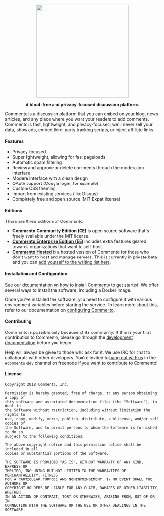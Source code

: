 <p align="center">
<a href="https://commento.io"><img src="https://user-images.githubusercontent.com/7521600/33375172-14b21f68-d52f-11e7-9b30-477682bccf8f.png" width=300></a>
</p>

<p align="center"><b>A bloat-free and privacy-focused discussion platform.</b></p>

Commento is a discussion platform that you can embed on your blog, news articles, and any place where you want your readers to add comments. Commento is fast, lightweight, and privacy-focused; we'll never sell your data, show ads, embed third-party tracking scripts, or inject affiliate links.

#### Features

 - Privacy-focused
 - Super lightweight, allowing for fast pageloads
 - Automatic spam filtering
 - Review and approve or delete comments through the moderation interface
 - Modern interface with a clean design
 - OAuth support (Google login, for example)
 - Custom CSS theming
 - Import from existing services (like Disqus)
 - Completely free and open source (MIT Expat license)

#### Editions

There are three editions of Commento.

 - **Commento Community Edition (CE)** is open source software that's freely available under the MIT license.
 - [**Commento Enterprise Edition (EE)**](https://commento.io/pricing#self-hosted) includes extra features geared towards organizations that want to self-host.
 - [**Commento Hosted**](https://commento.io) is a hosted version of Commento for those who don't want to host and manage servers. This is currently in private beta and you can [add yourself to the waiting list here](https://commento.io).

#### Installation and Configuration

See our [documentation on how to install Commento](http://docs.commento.io/installation.html) to get started. We offer several ways to install the software, including a Docker image.

Once you've installed the software, you need to configure it with various environment variables before starting the service. To learn more about this, refer to our documentation on [configuring Commento](https://docs.commento.io/configuration.html).

#### Contributing

Commento is possible only because of its community. If this is your first contribution to Commento, please go through the [development documentation](https://docs.commento.io/contributing.html) before you begin.

Help will always be given to those who ask for it. We use IRC for chat to collaborate with other developers. You're invited to [hang out with us](https://irc.commento.io) in the `#commento-dev` channel on freenode if you want to contribute to Commento!

#### License

```
Copyright 2018 Commento, Inc.

Permission is hereby granted, free of charge, to any person obtaining a copy of
this software and associated documentation files (the "Software"), to deal in
the Software without restriction, including without limitation the rights to
use, copy, modify, merge, publish, distribute, sublicense, and/or sell copies of
the Software, and to permit persons to whom the Software is furnished to do so,
subject to the following conditions:

The above copyright notice and this permission notice shall be included in all
copies or substantial portions of the Software.

THE SOFTWARE IS PROVIDED "AS IS", WITHOUT WARRANTY OF ANY KIND, EXPRESS OR
IMPLIED, INCLUDING BUT NOT LIMITED TO THE WARRANTIES OF MERCHANTABILITY, FITNESS
FOR A PARTICULAR PURPOSE AND NONINFRINGEMENT. IN NO EVENT SHALL THE AUTHORS OR
COPYRIGHT HOLDERS BE LIABLE FOR ANY CLAIM, DAMAGES OR OTHER LIABILITY, WHETHER
IN AN ACTION OF CONTRACT, TORT OR OTHERWISE, ARISING FROM, OUT OF OR IN
CONNECTION WITH THE SOFTWARE OR THE USE OR OTHER DEALINGS IN THE SOFTWARE.
```
